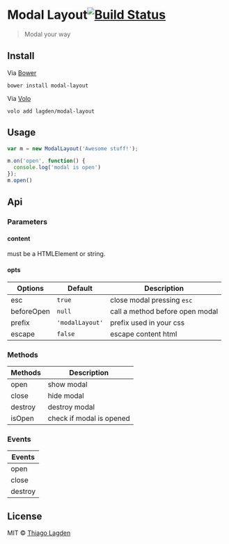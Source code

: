 # Modal Layout[![Build Status](https://travis-ci.org/lagden/modal-layout.svg?branch=master)](https://travis-ci.org/lagden/modal-layout)

> Modal your way

## Install

Via [Bower](http://bower.io/)

```
bower install modal-layout
```

Via [Volo](http://volojs.org/)

```
volo add lagden/modal-layout
```

## Usage

```javascript
var m = new ModalLayout('Awesome stuff!');

m.on('open', function() {
  console.log('modal is open')
});
m.open()
```

## Api

### Parameters

#### content

must be a HTMLElement or string.

#### opts

| Options | Default | Description |
| ----------- | ----------- | ----------- |
| esc | `true` | close modal pressing `esc` |
| beforeOpen | `null` | call a method before open modal |
| prefix | `'modalLayout'` | prefix used in your css |
| escape | `false` | escape content html |

### Methods

| Methods | Description |
| ----------- | ----------- |
| open | show modal |
| close | hide modal |
| destroy | destroy modal |
| isOpen | check if modal is opened |

### Events

| Events |
| ----------- |
| open |
| close |
| destroy |


## License

MIT © [Thiago Lagden](http://lagden.in)
